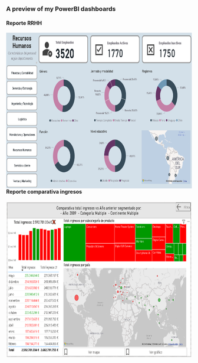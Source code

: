 ### A preview of my PowerBI dashboards

#### Reporte RRHH
<a href="dashboard" target="_blank"><img align="left" alt="dashboard" height ="422px" src="https://github.com/lourdes-gomez/Dashboards/blob/main/Reporte%20RRHH/reporte_RRHH.PNG"></a>
<br>

#### Reporte comparativa ingresos
<a href="dashboard" target="_blank"><img align="left" alt="dashboard" height ="422px" src="https://github.com/lourdes-gomez/Dashboards/blob/main/Reporte%20comparativa%20ingresos/Reporte comparativa ingresos.PNG"></a>

